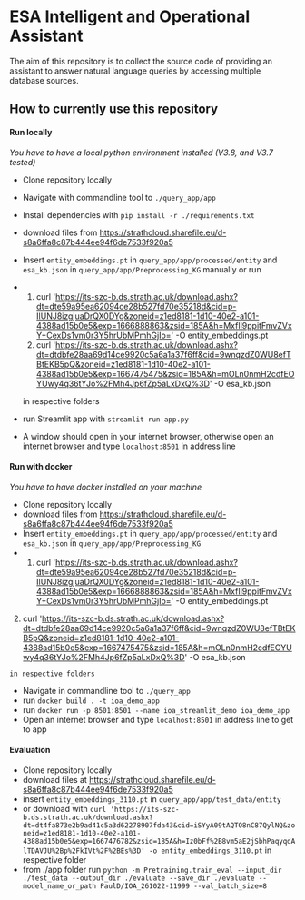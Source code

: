 # ESA Intelligent and Operational Assistant

The aim of this repository is to collect the source code of providing an assistant 
to answer natural language queries by accessing multiple database sources. 

## How to currently use this repository

#### Run locally 
*You have to have a local python environment installed (V3.8, and V3.7 tested)*

- Clone repository locally 
- Navigate with commandline tool to `./query_app/app`
- Install dependencies with `pip install -r ./requirements.txt`
- download files from https://strathcloud.sharefile.eu/d-s8a6ffa8c87b444ee94f6de7533f920a5
- Insert `entity_embeddings.pt` in `query_app/app/processed/entity` and `esa_kb.json` in `query_app/app/Preprocessing_KG` manually or run
-  1.  curl 'https://its-szc-b.ds.strath.ac.uk/download.ashx?dt=dte59a95ea62094ce28b527fd70e35218d&cid=p-IlUNJ8izgjuaDrQX0DYg&zoneid=z1ed8181-1d10-40e2-a101-4388ad15b0e5&exp=1666888863&zsid=185A&h=MxfIl9ppitFmvZVxY+CexDs1vm0r3Y5hrUbMPmhGjIo=' -O entity_embeddings.pt
   2. curl 'https://its-szc-b.ds.strath.ac.uk/download.ashx?dt=dtdbfe28aa69d14ce9920c5a6a1a37f6ff&cid=9wnqzdZ0WU8efTBtEKB5pQ&zoneid=z1ed8181-1d10-40e2-a101-4388ad15b0e5&exp=1667475475&zsid=185A&h=mOLn0nmH2cdfEOYUwy4q36tYJo%2FMh4Jp6fZp5aLxDxQ%3D' -O esa_kb.json

    in respective folders  
- run Streamlit app with `streamlit run app.py`
- A window should open in your internet browser, otherwise open an internet browser and type `localhost:8501` in address line

#### Run with docker 
*You have to have docker installed on your machine*

- Clone repository locally
- download files from https://strathcloud.sharefile.eu/d-s8a6ffa8c87b444ee94f6de7533f920a5
- Insert `entity_embeddings.pt` in `query_app/app/processed/entity` and `esa_kb.json` in `query_app/app/Preprocessing_KG`
-   1.  curl 'https://its-szc-b.ds.strath.ac.uk/download.ashx?dt=dte59a95ea62094ce28b527fd70e35218d&cid=p-IlUNJ8izgjuaDrQX0DYg&zoneid=z1ed8181-1d10-40e2-a101-4388ad15b0e5&exp=1666888863&zsid=185A&h=MxfIl9ppitFmvZVxY+CexDs1vm0r3Y5hrUbMPmhGjIo=' -O entity_embeddings.pt
   2. curl 'https://its-szc-b.ds.strath.ac.uk/download.ashx?dt=dtdbfe28aa69d14ce9920c5a6a1a37f6ff&cid=9wnqzdZ0WU8efTBtEKB5pQ&zoneid=z1ed8181-1d10-40e2-a101-4388ad15b0e5&exp=1667475475&zsid=185A&h=mOLn0nmH2cdfEOYUwy4q36tYJo%2FMh4Jp6fZp5aLxDxQ%3D' -O esa_kb.json
  
    in respective folders 

- Navigate in commandline tool to `./query_app`
- run `docker build . -t ioa_demo_app`
- run `docker run -p 8501:8501 --name ioa_streamlit_demo ioa_demo_app`
- Open an internet browser and type `localhost:8501` in address line to get to app

#### Evaluation

- Clone repository locally
- download files at https://strathcloud.sharefile.eu/d-s8a6ffa8c87b444ee94f6de7533f920a5
- insert `entity_embeddings_3110.pt` in `query_app/app/test_data/entity`
-  or download with `curl 'https://its-szc-b.ds.strath.ac.uk/download.ashx?dt=dt4fa873e2b9ad41c5a3d62278907fda43&cid=iSYyA09tAQTO8nC87QylNQ&zoneid=z1ed8181-1d10-40e2-a101-4388ad15b0e5&exp=1667476782&zsid=185A&h=Iz0bFf%2B8vm5aE2jSbhPaqyqdAlTDAVJU%2Bp%2FkIVt%2F%2BEs%3D' -o entity_embeddings_3110.pt`
  in respective folder
- from ./app folder run `python -m Pretraining.train_eval --input_dir ./test_data --output_dir ./evaluate --save_dir ./evaluate --model_name_or_path PaulD/IOA_261022-11999 --val_batch_size=8`


